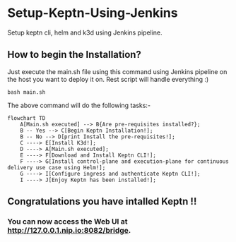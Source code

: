 # Setup-Keptn-Using-Jenkins
Setup keptn cli, helm and k3d using Jenkins pipeline.

## How to begin the Installation?
Just execute the main.sh file using this command using Jenkins pipeline on the host you want to deploy it on.
Rest script will handle everything :)
```
bash main.sh
```

The above command will do the following tasks:-
```mermaid
flowchart TD
    A[Main.sh executed] --> B{Are pre-requisites installed?};
    B -- Yes --> C[Begin Keptn Installation!];
    B -- No --> D[print Install the pre-requisites!];
    C ----> E[Install K3d!];
    D ----> A[Main.sh executed];
    E ----> F[Download and Install Keptn CLI!];
    F ----> G[Install control-plane and execution-plane for continuous delivery use case using Helm!];
    G ----> I[Configure ingress and authenticate Keptn CLI!];
    I ----> J[Enjoy Keptn has been installed!];
```
## Congratulations you have intalled Keptn !!
### You can now access the Web UI at http://127.0.0.1.nip.io:8082/bridge.